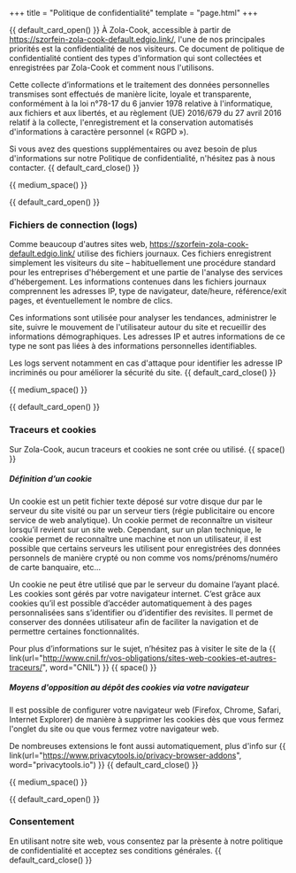 +++
title = "Politique de confidentialité"
template = "page.html"
+++

{{ default_card_open() }}
À Zola-Cook, accessible à partir de https://szorfein-zola-cook-default.edgio.link/, l'une de nos principales priorités est la confidentialité de nos visiteurs. Ce document de politique de confidentialité contient des types d'information qui sont collectées et enregistrées par Zola-Cook et comment nous l'utilisons.

Cette collecte d’informations et le traitement des données personnelles transmises sont effectués de manière licite, loyale et transparente, conformément à la loi n°78-17 du 6 janvier 1978 relative à l'informatique, aux fichiers et aux libertés, et au règlement (UE) 2016/679 du 27 avril 2016 relatif à la collecte, l'enregistrement et la conservation automatisés d'informations à caractère personnel (« RGPD »).

Si vous avez des questions supplémentaires ou avez besoin de plus d'informations sur notre Politique de confidentialité, n'hésitez pas à nous contacter.
{{ default_card_close() }}

{{ medium_space() }}

{{ default_card_open() }}
### Fichiers de connection (logs)
Comme beaucoup d'autres sites web, https://szorfein-zola-cook-default.edgio.link/ utilise des fichiers journaux. Ces fichiers enregistrent simplement les visiteurs du site – habituellement une procédure standard pour les entreprises d'hébergement et une partie de l'analyse des services d'hébergement. Les informations contenues dans les fichiers journaux comprennent les adresses IP, type de navigateur, date/heure, référence/exit pages, et éventuellement le nombre de clics.

Ces informations sont utilisée pour analyser les tendances, administrer le site, suivre le mouvement de l'utilisateur autour du site et recueillir des informations démographiques. Les adresses IP et autres informations de ce type ne sont pas liées à des informations personnelles identifiables.

Les logs servent notamment en cas d'attaque pour identifier les adresse IP incriminés ou pour améliorer la sécurité du site.
{{ default_card_close() }}

{{ medium_space() }}

{{ default_card_open() }}
### Traceurs et cookies
Sur Zola-Cook, aucun traceurs et cookies ne sont crée ou utilisé.
{{ space() }}

##### Définition d’un cookie
Un cookie est un petit fichier texte déposé sur votre disque dur par le serveur du site visité ou par un serveur tiers (régie publicitaire ou encore service de web analytique). Un cookie permet de reconnaître un visiteur lorsqu’il revient sur un site web.
Cependant, sur un plan technique, le cookie permet de reconnaître une machine et non un utilisateur, il est possible que certains serveurs les utilisent pour enregistrées des données personnels de manière crypté ou non comme vos noms/prénoms/numéro de carte banquaire, etc...

Un cookie ne peut être utilisé que par le serveur du domaine l’ayant placé. Les cookies sont gérés par votre navigateur internet. C’est grâce aux cookies qu’il est possible d’accéder automatiquement à des pages personnalisées sans s’identifier ou d’identifier des revisites. Il permet de conserver des données utilisateur afin de faciliter la navigation et de permettre certaines fonctionnalités.

Pour plus d’informations sur le sujet, n’hésitez pas à visiter le site de la 
{{ link(url="http://www.cnil.fr/vos-obligations/sites-web-cookies-et-autres-traceurs/", word="CNIL") }}
{{ space() }}

##### Moyens d'opposition au dépôt des cookies via votre navigateur
Il est possible de configurer votre navigateur web (Firefox, Chrome, Safari, Internet Explorer) de manière à supprimer les cookies dès que vous fermez l'onglet du site ou que vous fermez votre navigateur web.

De nombreuses extensions le font aussi automatiquement, plus d'info sur {{ link(url="https://www.privacytools.io/privacy-browser-addons", word="privacytools.io") }}
{{ default_card_close() }}

{{ medium_space() }}

{{ default_card_open() }}
### Consentement

En utilisant notre site web, vous consentez par la prèsente à notre politique de confidentialité et acceptez ses conditions générales.
{{ default_card_close() }}
